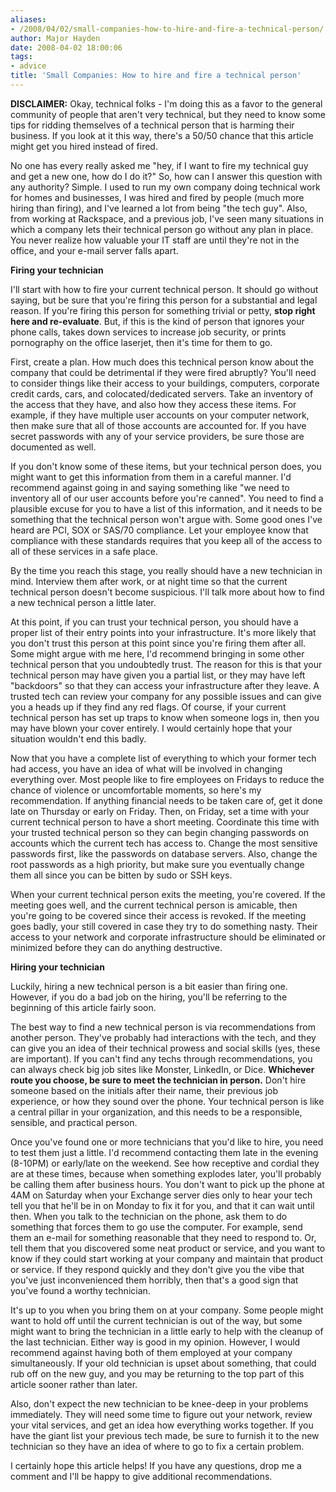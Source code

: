 ```yaml
---
aliases:
- /2008/04/02/small-companies-how-to-hire-and-fire-a-technical-person/
author: Major Hayden
date: 2008-04-02 18:00:06
tags:
- advice
title: 'Small Companies: How to hire and fire a technical person'
---
```


**DISCLAIMER:** Okay, technical folks - I'm doing this as a favor to the general community of people that aren't very technical, but they need to know some tips for ridding themselves of a technical person that is harming their business. If you look at it this way, there's a 50/50 chance that this article might get you hired instead of fired.

No one has every really asked me "hey, if I want to fire my technical guy and get a new one, how do I do it?" So, how can I answer this question with any authority? Simple. I used to run my own company doing technical work for homes and businesses, I was hired and fired by people (much more hiring than firing), and I've learned a lot from being "the tech guy". Also, from working at Rackspace, and a previous job, I've seen many situations in which a company lets their technical person go without any plan in place. You never realize how valuable your IT staff are until they're not in the office, and your e-mail server falls apart.

**Firing your technician**

I'll start with how to fire your current technical person. It should go without saying, but be sure that you're firing this person for a substantial and legal reason. If you're firing this person for something trivial or petty, **stop right here and re-evaluate**. But, if this is the kind of person that ignores your phone calls, takes down services to increase job security, or prints pornography on the office laserjet, then it's time for them to go.

First, create a plan. How much does this technical person know about the company that could be detrimental if they were fired abruptly? You'll need to consider things like their access to your buildings, computers, corporate credit cards, cars, and colocated/dedicated servers. Take an inventory of the access that they have, and also how they access these items. For example, if they have multiple user accounts on your computer network, then make sure that all of those accounts are accounted for. If you have secret passwords with any of your service providers, be sure those are documented as well.

If you don't know some of these items, but your technical person does, you might want to get this information from them in a careful manner. I'd recommend against going in and saying something like "we need to inventory all of our user accounts before you're canned". You need to find a plausible excuse for you to have a list of this information, and it needs to be something that the technical person won't argue with. Some good ones I've heard are PCI, SOX or SAS/70 compliance. Let your employee know that compliance with these standards requires that you keep all of the access to all of these services in a safe place.

By the time you reach this stage, you really should have a new technician in mind. Interview them after work, or at night time so that the current technical person doesn't become suspicious. I'll talk more about how to find a new technical person a little later.

At this point, if you can trust your technical person, you should have a proper list of their entry points into your infrastructure. It's more likely that you don't trust this person at this point since you're firing them after all. Some might argue with me here, I'd recommend bringing in some other technical person that you undoubtedly trust. The reason for this is that your technical person may have given you a partial list, or they may have left "backdoors" so that they can access your infrastructure after they leave. A trusted tech can review your company for any possible issues and can give you a heads up if they find any red flags. Of course, if your current technical person has set up traps to know when someone logs in, then you may have blown your cover entirely. I would certainly hope that your situation wouldn't end this badly.

Now that you have a complete list of everything to which your former tech had access, you have an idea of what will be involved in changing everything over. Most people like to fire employees on Fridays to reduce the chance of violence or uncomfortable moments, so here's my recommendation. If anything financial needs to be taken care of, get it done late on Thursday or early on Friday. Then, on Friday, set a time with your current technical person to have a short meeting. Coordinate this time with your trusted technical person so they can begin changing passwords on accounts which the current tech has access to. Change the most sensitive passwords first, like the passwords on database servers. Also, change the root passwords as a high priority, but make sure you eventually change them all since you can be bitten by sudo or SSH keys.

When your current technical person exits the meeting, you're covered. If the meeting goes well, and the current technical person is amicable, then you're going to be covered since their access is revoked. If the meeting goes badly, your still covered in case they try to do something nasty. Their access to your network and corporate infrastructure should be eliminated or minimized before they can do anything destructive.

**Hiring your technician**

Luckily, hiring a new technical person is a bit easier than firing one. However, if you do a bad job on the hiring, you'll be referring to the beginning of this article fairly soon.

The best way to find a new technical person is via recommendations from another person. They've probably had interactions with the tech, and they can give you an idea of their technical prowess and social skills (yes, these are important). If you can't find any techs through recommendations, you can always check big job sites like Monster, LinkedIn, or Dice. **Whichever route you choose, be sure to meet the technician in person.** Don't hire someone based on the initials after their name, their previous job experience, or how they sound over the phone. Your technical person is like a central pillar in your organization, and this needs to be a responsible, sensible, and practical person.

Once you've found one or more technicians that you'd like to hire, you need to test them just a little. I'd recommend contacting them late in the evening (8-10PM) or early/late on the weekend. See how receptive and cordial they are at these times, because when something explodes later, you'll probably be calling them after business hours. You don't want to pick up the phone at 4AM on Saturday when your Exchange server dies only to hear your tech tell you that he'll be in on Monday to fix it for you, and that it can wait until then. When you talk to the technician on the phone, ask them to do something that forces them to go use the computer. For example, send them an e-mail for something reasonable that they need to respond to. Or, tell them that you discovered some neat product or service, and you want to know if they could start working at your company and maintain that product or service. If they respond quickly and they don't give you the vibe that you've just inconvenienced them horribly, then that's a good sign that you've found a worthy technician.

It's up to you when you bring them on at your company. Some people might want to hold off until the current technician is out of the way, but some might want to bring the technician in a little early to help with the cleanup of the last technician. Either way is good in my opinion. However, I would recommend against having both of them employed at your company simultaneously. If your old technician is upset about something, that could rub off on the new guy, and you may be returning to the top part of this article sooner rather than later.

Also, don't expect the new technician to be knee-deep in your problems immediately. They will need some time to figure out your network, review your vital services, and get an idea how everything works together. If you have the giant list your previous tech made, be sure to furnish it to the new technician so they have an idea of where to go to fix a certain problem.

I certainly hope this article helps! If you have any questions, drop me a comment and I'll be happy to give additional recommendations.